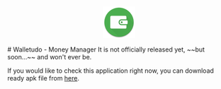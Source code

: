 <p align="center">
	<img alt="Application icon" src="app/src/main/res/drawable-hdpi/ic_launcher.png">
</p>
# Walletudo - Money Manager
It is not officially released yet, ~~but soon...~~ and won't ever be.

If you would like to check this application right now, you can download ready apk file from [here](https://github.com/WojciechKo/Walletudo/raw/master/app/build/outputs/apk/app-release.apk).
